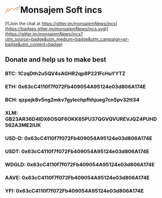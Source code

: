 # <img src="https://github.com/monsajem/Logo_files/blob/master/MonsajemLogo.png" width="50" height="25">Monsajem Soft incs

[![Join the chat at https://gitter.im/monsajemNews/incs](https://badges.gitter.im/monsajemNews/incs.svg)](https://gitter.im/monsajemNews/incs?utm_source=badge&utm_medium=badge&utm_campaign=pr-badge&utm_content=badge)

## Donate and help us to make best

### BTC: 1CzqDth2u5QV4sAGHR2qp8P221FcHuYYTZ

### ETH: 0x63cC4110f7f072Fb409054A95124e03d806A174E

### BCH: qzpejk8v5ng2mkv7gylechpfhhjueg7cn5pv32tt34

### XLM: GB23AR36D4IDX6OSQF6OKK65PU37QGVQVUREVJQZ4PUHD562A3ME2IUK

### USD-D: 0x63cC4110f7f072Fb409054A95124e03d806A174E

### USDT: 0x63cC4110f7f072Fb409054A95124e03d806A174E

### WDGLD: 0x63cC4110f7f072Fb409054A95124e03d806A174E

### AAVE: 0x63cC4110f7f072Fb409054A95124e03d806A174E

### YFI: 0x63cC4110f7f072Fb409054A95124e03d806A174E

